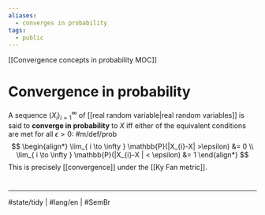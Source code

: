 ```yaml
---
aliases:
  - converges in probability
tags:
  - public
---
```

[[Convergence concepts in probability MOC]]
# Convergence in probability

A sequence $(X_i)_{i=1}^\infty$ of [[real random variable|real random variables]] is said to **converge in probability** to $X$ iff either of the equivalent conditions are met for all $\epsilon > 0$: #m/def/prob 
$$
\begin{align*}
\lim_{ i \to \infty } \mathbb{P}(|X_{i}-X| >\epsilon) &= 0 \\
\lim_{ i \to \infty } \mathbb{P}(|X_{i}-X | < \epsilon) &= 1
\end{align*}
$$
This is precisely [[convergence]] under the [[Ky Fan metric]].

#
---
#state/tidy | #lang/en | #SemBr
